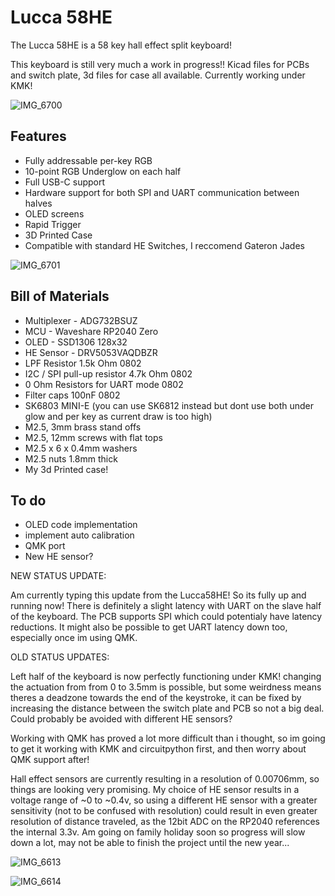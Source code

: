 # Lucca 58HE
The Lucca 58HE is a 58 key hall effect split keyboard!

This keyboard is still very much a work in progress!! Kicad files for PCBs and switch plate, 3d files for case all available. Currently working under KMK!

![IMG_6700](https://github.com/user-attachments/assets/aa22d8b3-7bef-4428-90fe-1be624bb01be)

## Features

- Fully addressable per-key RGB
- 10-point RGB Underglow on each half
- Full USB-C support
- Hardware support for both SPI and UART communication between halves
- OLED screens
- Rapid Trigger
- 3D Printed Case
- Compatible with standard HE Switches, I reccomend Gateron Jades

![IMG_6701](https://github.com/user-attachments/assets/d41b9f8e-27c2-444f-80f4-b9e1a3898853)

## Bill of Materials

- Multiplexer - ADG732BSUZ 
- MCU - Waveshare RP2040 Zero 
- OLED - SSD1306 128x32 
- HE Sensor - DRV5053VAQDBZR 
- LPF Resistor 1.5k Ohm 0802 
- I2C / SPI pull-up resistor 4.7k Ohm 0802
- 0 Ohm Resistors for UART mode 0802
- Filter caps 100nF 0802
- SK6803 MINI-E (you can use SK6812 instead but dont use both under glow and per key as current draw is too high)
- M2.5, 3mm brass stand offs 
- M2.5, 12mm screws with flat tops
- M2.5 x 6 x 0.4mm washers 
- M2.5 nuts 1.8mm thick
- My 3d Printed case!

## To do

- OLED code implementation
- implement auto calibration
- QMK port
- New HE sensor?

NEW STATUS UPDATE:

Am currently typing this update from the Lucca58HE! So its fully up and running now! There is definitely a slight latency with UART on the slave half of the keyboard. The PCB supports SPI which could potentialy have latency reductions. It might also be possible to get UART latency down too, especially once im using QMK.


OLD STATUS UPDATES:

Left half of the keyboard is now perfectly functioning under KMK! changing the actuation from from 0 to 3.5mm is possible, but some weirdness means theres a deadzone towards the end of the keystroke, it can be fixed by increasing the distance between the switch plate and PCB so not a big deal. Could probably be avoided with different HE sensors?

Working with QMK has proved a lot more difficult than i thought, so im going to get it working with KMK and circuitpython first, and then worry about QMK support after!

Hall effect sensors are currently resulting in a resolution of 0.00706mm, so things are looking very promising. My choice of HE sensor results in a voltage range of ~0 to ~0.4v, so using a different HE sensor with a greater sensitivity (not to be confused with resolution) could result in even greater resolution of distance traveled, as the 12bit ADC on the RP2040 references the internal 3.3v. Am going on family holiday soon so progress will slow down a lot, may not be able to finish the project until the new year...



![IMG_6613](https://github.com/Maka8295/Lucca-58HE/assets/108311420/4b1c28fb-dfae-451a-887c-c89deb428f4d)


![IMG_6614](https://github.com/Maka8295/Lucca-58HE/assets/108311420/ee2d040d-f45c-473e-afe9-ba04d163128f)



